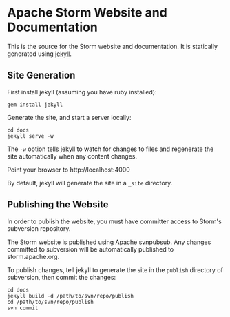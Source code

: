 # Apache Storm Website and Documentation
This is the source for the Storm website and documentation. It is statically generated using [jekyll](http://jekyllrb.com).


## Site Generation
First install jekyll (assuming you have ruby installed):

```
gem install jekyll
```

Generate the site, and start a server locally:
```
cd docs
jekyll serve -w
```

The `-w` option tells jekyll to watch for changes to files and regenerate the site automatically when any content changes.

Point your browser to http://localhost:4000

By default, jekyll will generate the site in a `_site` directory.


## Publishing the Website
In order to publish the website, you must have committer access to Storm's subversion repository.

The Storm website is published using Apache svnpubsub. Any changes committed to subversion will be automatically published to storm.apache.org.

To publish changes, tell jekyll to generate the site in the `publish` directory of subversion, then commit the changes:


```
cd docs
jekyll build -d /path/to/svn/repo/publish
cd /path/to/svn/repo/publish
svn commit
```
